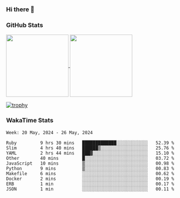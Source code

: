 ### Hi there 👋

### GitHub Stats

<a href="https://github.com/anuraghazra/github-readme-stats">
  <img align="center" height="170px" src="https://github-readme-stats.vercel.app/api/top-langs/?username=tksfjt1024&layout=compact&count_private=true&show_icons=true&show_icons=true&theme=graywhite" />
</a>
<a href="https://github.com/anuraghazra/github-readme-stats">
  <img align="center" height="170px" src="https://github-readme-stats.vercel.app/api?username=tksfjt1024&count_private=true&show_icons=true&show_icons=true&theme=graywhite" />
</a>

[![trophy](https://github-profile-trophy.vercel.app/?username=tksfjt1024)](https://github.com/ryo-ma/github-profile-trophy)

### WakaTime Stats

<!--START_SECTION:waka-->
```text
Week: 20 May, 2024 - 26 May, 2024

Ruby         9 hrs 30 mins   █████████████░░░░░░░░░░░░   52.39 % 
Slim         4 hrs 40 mins   ██████▒░░░░░░░░░░░░░░░░░░   25.76 % 
YAML         2 hrs 44 mins   ███▓░░░░░░░░░░░░░░░░░░░░░   15.10 % 
Other        40 mins         █░░░░░░░░░░░░░░░░░░░░░░░░   03.72 % 
JavaScript   10 mins         ▒░░░░░░░░░░░░░░░░░░░░░░░░   00.98 % 
Python       9 mins          ▒░░░░░░░░░░░░░░░░░░░░░░░░   00.83 % 
Makefile     6 mins          ░░░░░░░░░░░░░░░░░░░░░░░░░   00.62 % 
Docker       2 mins          ░░░░░░░░░░░░░░░░░░░░░░░░░   00.19 % 
ERB          1 min           ░░░░░░░░░░░░░░░░░░░░░░░░░   00.17 % 
JSON         1 min           ░░░░░░░░░░░░░░░░░░░░░░░░░   00.11 % 
```
<!--END_SECTION:waka-->
